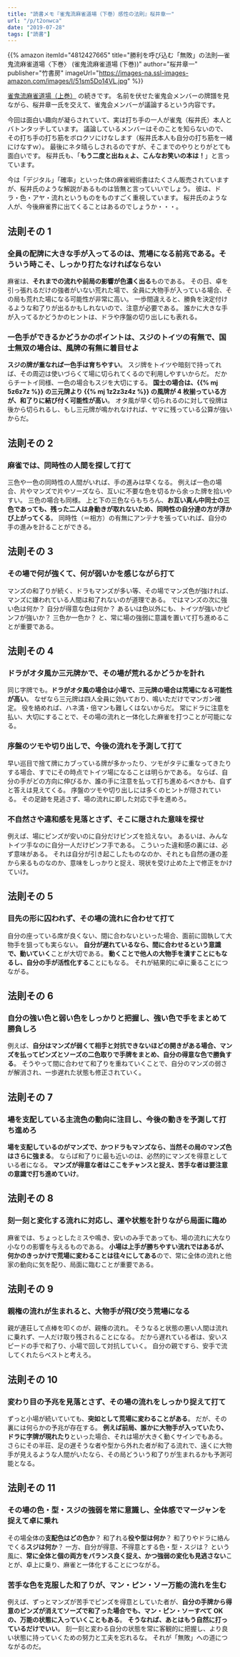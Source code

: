 ```yaml
---
title: "読書メモ『雀鬼流麻雀道場（下巻）感性の法則』桜井章一"
url: "/p/t2onwca"
date: "2019-07-28"
tags: ["読書"]
---
```


{{% amazon
  itemId="4812427665"
  title="勝利を呼び込む「無敗」の法則―雀鬼流麻雀道場〈下巻〉 (雀鬼流麻雀道場 (下巻))"
  author="桜井章一"
  publisher="竹書房"
  imageUrl="https://images-na.ssl-images-amazon.com/images/I/51sm5Do14VL.jpg"
%}}

[雀鬼流麻雀道場（上巻）](/p/sns9x68) の続きです。
名前を伏せた雀鬼会メンバーの牌譜を見ながら、桜井章一氏を交えて、雀鬼会メンバーが議論するという内容です。

今回は面白い趣向が凝らされていて、実は打ち手の一人が雀鬼（桜井氏）本人とバトンタッチしています。
議論しているメンバーはそのことを知らないので、その打ち手の打ち筋をボロクソにけなします（桜井氏本人も自分の打ち筋を一緒にけなすｗ）。
最後にネタ晴らしされるのですが、そこまでのやりとりがとても面白いです。
桜井氏も、「**もう二度と出ねぇよ、こんなお笑いの本は！**」と言っています。

今は「デジタル」「確率」といった体の麻雀戦術書はたくさん販売されていますが、桜井氏のような解説があるものは皆無と言っていいでしょう。
彼は、ドラ・色・アヤ・流れというものをものすごく重視しています。
桜井氏のような人が、今後麻雀界に出てくることはあるのでしょうか・・・。


法則その 1
----

### 全員の配牌に大きな手が入ってるのは、荒場になる前兆である。そういう時こそ、しっかり打たなければならない

麻雀は、**それまでの流れや前局の影響が色濃く出る**ものである。
その日、卓を引っ張れるだけの強者がいない荒れた場で、全員に大物手が入っている場合、その局も荒れた場になる可能性が非常に高い。
一歩間違えると、勝負を決定付けるような和了りが出るかもしれないので、注意が必要である。
誰かに大きな手が入ってるかどうかのヒントは、ドラや序盤の切り出しにも表れる。

### 一色手ができるかどうかのポイントは、スジのトイツの有無で、国士無双の場合は、風牌の有無に着目せよ

**スジの牌が重なれば一色手は育ちやすい**。
スジ牌をトイツや暗刻で持ってれば、その周辺は使いづらくて場に切られてくるので利用しやすいからだ。
だからチートイ同様、一色の場合もスジを大切にする。
**国士の場合は、{{% mj 5z6z7z %}} の三元牌より {{% mj 1z2z3z4z %}} の風牌が 4 枚揃っている方が、和了りに結び付く可能性が高い**。
オタ風が早く切られるのに対して役牌は後から切られるし、もし三元牌が鳴かれなければ、ヤマに残っている公算が強いからだ。


法則その 2
----

### 麻雀では、同時性の人間を探して打て

三色や一色の同時性の人間がいれば、手の進みは早くなる。
例えば一色の場合、片やマンズで片やソーズなら、互いに不要な色を切るから余った牌を拾いやすい。
三色の場合も同様。
上と下の三色ならもちろん、**お互い真ん中同士の三色であっても、残った二人は身動きが取れないため、同時性の自分達の方が浮かび上がってくる**。
同時性（＝相方）の有無にアンテナを張っていれば、自分の手の進みを計ることができる。


法則その 3
----

### その場で何が強くて、何が弱いかを感じながら打て

マンズの和了りが続く、ドラもマンズが多い等、その場でマンズ色が強ければ、マンズに嫌われている人間は和了れないのが道理である。
ではマンズの次に強い色は何か？
自分が得意な色は何か？
あるいは色以外にも、トイツが強いかピンフが強いか？
三色か一色か？
と、常に場の強弱に意識を置いて打ち進めることが重要である。


法則その 4
----

### ドラがオタ風か三元牌かで、その場が荒れるかどうかを計れ

同じ字牌でも。**ドラがオタ風の場合は小場で、三元牌の場合は荒場になる可能性が高い**。
なぜなら三元牌は四人全員に効いており、鳴いただけでマンガン確定。
役を絡めれば、ハネ満・倍マンも難しくはないからだ。
常にドラに注意を払い、大切にすることで、その場の流れと一体化した麻雀を打つことが可能になる。

### 序盤のツモや切り出しで、今後の流れを予測して打て

早い巡目で捨て牌にカブっている牌が多かったり、ツモがタテに重なってきたりする場合、すでにその時点でトイツ場になることは明らかである。
ならば、自分の手がどの方向に伸びるか、誰の手に注意を払って打ち進めるべきかも、自ずと答えは見えてくる。
序盤のツモや切り出しには多くのヒントが隠されている。
その足跡を見逃さず、場の流れに即した対応で手を進めろ。

### 不自然さや違和感を見落とさず、そこに隠された意味を探せ

例えば、場にピンズが安いのに自分だけピンズを拾えない。
あるいは、みんなトイツ手なのに自分一人だけピンフ手である。
こういった違和感の裏には、必ず意味がある。
それは自分が引き起こしたものなのか、それとも自然の運の差から来るものなのか、意味をしっかりと捉え、現状を受け止めた上で修正をかけていけ。


法則その 5
----

### 目先の形に囚われず、その場の流れに合わせて打て

自分の座っている席が良くない、間に合わないといった場合、面前に固執して大物手を狙っても実らない。
**自分が遅れているなら、間に合わせるという意識で、動いていく**ことが大切である。
**動くことで他人の大物手を潰すことにもなるし、自分の手が活性化する**ことにもなる。
それが結果的に卓に乗ることにつながる。


法則その 6
----

### 自分の強い色と弱い色をしっかりと把握し、強い色で手をまとめて勝負しろ

例えば、**自分はマンズが弱くて相手と対抗できないほどの開きがある場合、マンズを払ってピンズとソーズの二色取りで手牌をまとめ、自分の得意な色で勝負する**。
そうやって間に合わせて和了りを重ねていくことで、自分のマンズの弱さが解消され、一歩遅れた状態も修正されていく。


法則その 7
----

### 場を支配している主流色の動向に注目し、今後の動きを予測して打ち進めろ

**場を支配しているのがマンズで、かつドラもマンズなら、当然その局のマンズ色はさらに強まる**。
ならば和了りに最も近いのは、必然的にマンズを得意としている者になる。
**マンズが得意な者はここをチャンスと捉え、苦手な者は要注意の意識で打ち進めていけ**。


法則その 8
----

### 刻一刻と変化する流れに対応し、運や状態を計りながら局面に臨め

麻雀では、ちょっとしたミスや鳴き、安いのみ手であっても、場の流れに大なり小なりの影響を与えるものである。
**小場は上手が勝ちやすい流れではあるが、何かのきっかけで荒場に変わることは往々にしてある**ので、常に全体の流れと他家の動向に気を配り、局面に臨むことが重要である。


法則その 9
----

### 親権の流れが生まれると、大物手が飛び交う荒場になる

親が連荘して点棒を叩くのが、親権の流れ。
そうなると状態の悪い人間は流れに乗れず、一人だけ取り残されることになる。
だから遅れている者は、安いスピードの手で和了り、小場で回して対抗していく。
自分の親ですら、安手で流してくれたらベストと考えろ。


法則その 10
----

### 変わり目の予兆を見落とさず、その場の流れをしっかり捉えて打て

ずっと小場が続いていても、**突如として荒場に変わることがある**。
だが、その裏には何らかの予兆が存在する。
**例えば前局、誰かに大物手が入っていたり、ドラに字牌が現れたり**といった場合、それは場が大きく動くサインでもある。
さらにその半荘、足の遅そうな者や型から外れた者が和了る流れで、遠くに大物手が見えるような人間がいたなら、その局どういう和了りが生まれるかも予測可能となる。


法則その 11
----

### その場の色・型・スジの強弱を常に意識し、全体感でマージャンを捉えて卓に乗れ

その場全体の**支配色はどの色か**？
和了れる**役や型は何か**？
和了りやドラに絡んでくる**スジは何か**？
一方、自分が得意、不得意とする色・型・スジは？
という風に、**常に全体と個の両方をバランス良く捉え、かつ強弱の変化も見逃さない**ことが、卓上に乗り、麻雀と一体化することにつながる。

### 苦手な色を克服した和了りが、マン・ピン・ソー万能の流れを生む

例えば、ずっとマンズが苦手でピンズを得意としていた者が、**自分の手牌から得意のピンズが消えてソーズで和了った場合でも、マン・ピン・ソーすべて OK の、万能の状態に入っていくこともある**。
**そうなれば、あとはもう自然に打っているだけでいい**。
刻一刻と変わる自分の状態を常に客観的に把握し、より良い状態に持っていくための努力と工夫を忘れるな。
それが「無敗」への道につながるのだ。

